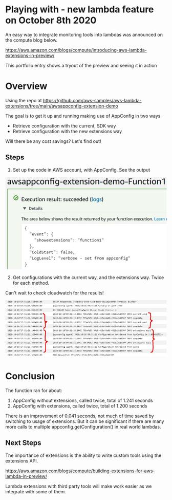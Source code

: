 # Playing with - new lambda feature on October 8th 2020
An easy way to integrate monitoring tools into lambdas was announced on the compute blog below.

https://aws.amazon.com/blogs/compute/introducing-aws-lambda-extensions-in-preview/

This portfolio entry shows a tryout of the preview and seeing it in action

# Overview
Using the repo at https://github.com/aws-samples/aws-lambda-extensions/tree/main/awsappconfig-extension-demo

The goal is to get it up and running making use of AppConfig in two ways
- Retrieve configuration with the current, SDK way
- Retrieve configuration with the new extensions way

Will there be any cost savings? Let's find out!

## Steps
1. Set up the code in AWS account, with AppConfig. See the output

![Output](https://github.com/FadeDragon/Resume2020/blob/master/Playing%20with%20-%20Lambda%20Extensions%20Preview/Playing%20with%20appconfig.jpg)

2. Get configurations with the current way, and the extensions way. Twice for each method.

Can't wait to check cloudwatch for the results!

![Results](https://github.com/FadeDragon/Resume2020/blob/master/Playing%20with%20-%20Lambda%20Extensions%20Preview/Playing%20with%20extensions-results.jpg)

# Conclusion
The function ran for about:

1. AppConfig without extensions, called twice, total of 1.241 seconds 
1. AppConfig with extensions, called twice, total of 1.200 seconds 

There is an improvement of 0.041 seconds, not much of time saved by switching to usage of extensions. But it can be significant if there are many more calls to multiple appconfig.getConfiguration() in real world lambdas.

## Next Steps

The importance of extensions is the ability to write custom tools using the extensions API.

https://aws.amazon.com/blogs/compute/building-extensions-for-aws-lambda-in-preview/

Lambda extensions with third party tools will make work easier as we integrate with some of them.